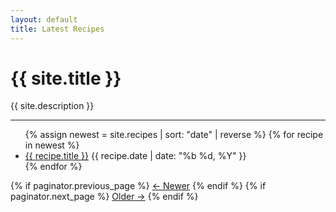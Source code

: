 ```yaml
---
layout: default
title: Latest Recipes
---
```


<div class="wrapper">
  <h1>{{ site.title }}</h1>
  <p>{{ site.description }}</p>
  <hr />

  <ul class="recipe-list">
    {% assign newest = site.recipes | sort: "date" | reverse %}
    {% for recipe in newest %}
      <li>
        <a href="{{ recipe.url | relative_url }}">{{ recipe.title }}</a>
        <span class="date">{{ recipe.date | date: "%b %d, %Y" }}</span>
      </li>
    {% endfor %}
  </ul>

  <div class="pagination">
    {% if paginator.previous_page %}
      <a href="{{ paginator.previous_page_path | relative_url }}">← Newer</a>
    {% endif %}
    {% if paginator.next_page %}
      <a href="{{ paginator.next_page_path | relative_url }}">Older →</a>
    {% endif %}
  </div>
</div>
